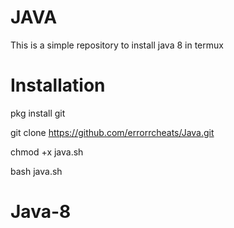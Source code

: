 # JAVA
This is a simple repository to install java 8 in termux

# Installation
pkg install git

git clone https://github.com/errorrcheats/Java.git

chmod +x java.sh

bash java.sh
# Java-8

